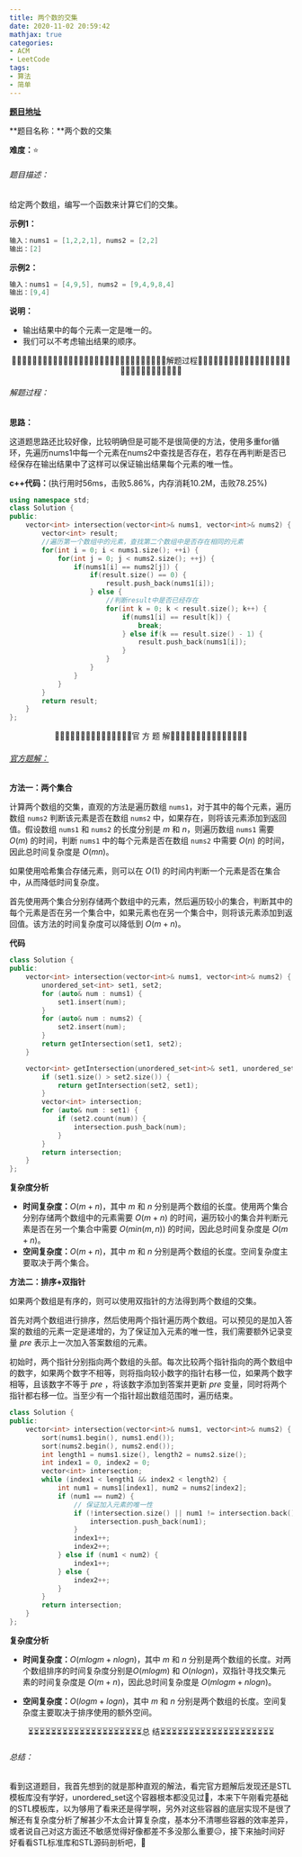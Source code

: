 ```yaml
---
title: 两个数的交集
date: 2020-11-02 20:59:42
mathjax: true
categories:
- ACM
- LeetCode
tags:
- 算法
- 简单
---
```


**[题目地址](https://leetcode-cn.com/problems/intersection-of-two-arrays/)**

**题目名称：**两个数的交集

**难度：**⭐

###### 题目描述：

给定两个数组，编写一个函数来计算它们的交集。

<!-- more -->

**示例1：**

```c++
输入：nums1 = [1,2,2,1], nums2 = [2,2]
输出：[2]
```

**示例2：**

```c++
输入：nums1 = [4,9,5], nums2 = [9,4,9,8,4]
输出：[9,4]
```

**说明：**

- 输出结果中的每个元素一定是唯一的。
- 我们可以不考虑输出结果的顺序。



<center>🙋‍♂️🙋‍♂️🙋‍♂️🙋‍♂️🙋‍♂️🙋‍♂️🙋‍♂️🙋‍♂️🙋‍♂️🙋‍♂️🙋‍♂️🙋‍♂️🙋‍♂️🙋‍♂️🙋‍♂️解题过程🙋‍♂️🙋‍♂️🙋‍♂️🙋‍♂️🙋‍♂️🙋‍♂️🙋‍♂️🙋‍♂️🙋‍♂️🙋‍♂️🙋‍♂️🙋‍♂️🙋‍♂️🙋‍♂️🙋‍♂️</center>

###### 解题过程：

**思路：**

这道题思路还比较好像，比较明确但是可能不是很简便的方法，使用多重for循环，先遍历nums1中每一个元素在nums2中查找是否存在，若存在再判断是否已经保存在输出结果中了这样可以保证输出结果每个元素的唯一性。

**c++代码：**(执行用时56ms，击败5.86%，内存消耗10.2M，击败78.25%)

```c++
using namespace std;
class Solution {
public:
    vector<int> intersection(vector<int>& nums1, vector<int>& nums2) {
        vector<int> result;
        //遍历第一个数组中的元素，查找第二个数组中是否存在相同的元素
        for(int i = 0; i < nums1.size(); ++i) {
            for(int j = 0; j < nums2.size(); ++j) {
                if(nums1[i] == nums2[j]) {
                    if(result.size() == 0) {
                        result.push_back(nums1[i]);
                    } else {
                        //判断result中是否已经存在
                        for(int k = 0; k < result.size(); k++) {
                            if(nums1[i] == result[k]) {
                                break;
                            } else if(k == result.size() - 1) {
                                result.push_back(nums1[i]);
                            }
                        }
                    }
                }
            }
        }
        return result;
    }
};
```



<center>💎💎💎💎💎💎💎💎💎💎💎💎💎💎💎官 方 题 解💎💎💎💎💎💎💎💎💎💎💎💎💎💎💎</center>

###### [官方题解：](https://leetcode-cn.com/problems/intersection-of-two-arrays/solution/liang-ge-shu-zu-de-jiao-ji-by-leetcode-solution/)

**方法一：两个集合**

计算两个数组的交集，直观的方法是遍历数组 `nums1`，对于其中的每个元素，遍历数组 `nums2` 判断该元素是否在数组 `nums2` 中，如果存在，则将该元素添加到返回值。假设数组 `nums1` 和 `nums2` 的长度分别是 $m$ 和 $n$，则遍历数组 `nums1` 需要 $O(m)$ 的时间，判断 `nums1` 中的每个元素是否在数组 `nums2` 中需要 $O(n)$ 的时间，因此总时间复杂度是 $O(mn)$。

如果使用哈希集合存储元素，则可以在 $O(1)$ 的时间内判断一个元素是否在集合中，从而降低时间复杂度。

首先使用两个集合分别存储两个数组中的元素，然后遍历较小的集合，判断其中的每个元素是否在另一个集合中，如果元素也在另一个集合中，则将该元素添加到返回值。该方法的时间复杂度可以降低到 $O(m+n)$。



**代码**

```c++
class Solution {
public:
    vector<int> intersection(vector<int>& nums1, vector<int>& nums2) {
        unordered_set<int> set1, set2;
        for (auto& num : nums1) {
            set1.insert(num);
        }
        for (auto& num : nums2) {
            set2.insert(num);
        }
        return getIntersection(set1, set2);
    }

    vector<int> getIntersection(unordered_set<int>& set1, unordered_set<int>& set2) {
        if (set1.size() > set2.size()) {
            return getIntersection(set2, set1);
        }
        vector<int> intersection;
        for (auto& num : set1) {
            if (set2.count(num)) {
                intersection.push_back(num);
            }
        }
        return intersection;
    }
};
```

**复杂度分析**

- **时间复杂度：**$O(m+n)$，其中 $m$ 和 $n$ 分别是两个数组的长度。使用两个集合分别存储两个数组中的元素需要 $O(m+n)$ 的时间，遍历较小的集合并判断元素是否在另一个集合中需要 $O(min(m,n))$ 的时间，因此总时间复杂度是 $O(m+n)$。
- **空间复杂度：**$O(m+n)$，其中 $m$ 和 $n$ 分别是两个数组的长度。空间复杂度主要取决于两个集合。

**方法二：排序+双指针**

如果两个数组是有序的，则可以使用双指针的方法得到两个数组的交集。

首先对两个数组进行排序，然后使用两个指针遍历两个数组。可以预见的是加入答案的数组的元素一定是递增的，为了保证加入元素的唯一性，我们需要额外记录变量 $pre$ 表示上一次加入答案数组的元素。

初始时，两个指针分别指向两个数组的头部。每次比较两个指针指向的两个数组中的数字，如果两个数字不相等，则将指向较小数字的指针右移一位，如果两个数字相等，且该数字不等于 $pre$ ，将该数字添加到答案并更新 $pre$ 变量，同时将两个指针都右移一位。当至少有一个指针超出数组范围时，遍历结束。

```c++
class Solution {
public:
    vector<int> intersection(vector<int>& nums1, vector<int>& nums2) {
        sort(nums1.begin(), nums1.end());
        sort(nums2.begin(), nums2.end());
        int length1 = nums1.size(), length2 = nums2.size();
        int index1 = 0, index2 = 0;
        vector<int> intersection;
        while (index1 < length1 && index2 < length2) {
            int num1 = nums1[index1], num2 = nums2[index2];
            if (num1 == num2) {
                // 保证加入元素的唯一性
                if (!intersection.size() || num1 != intersection.back()) {
                    intersection.push_back(num1);
                }
                index1++;
                index2++;
            } else if (num1 < num2) {
                index1++;
            } else {
                index2++;
            }
        }
        return intersection;
    }
};
```

**复杂度分析**

- **时间复杂度：**$O(mlogm+nlogn)$，其中 $m$ 和 $n$ 分别是两个数组的长度。对两个数组排序的时间复杂度分别是$O(mlogm)$ 和 $O(nlogn)$，双指针寻找交集元素的时间复杂度是 $O(m+n)$，因此总时间复杂度是 $O(mlogm+nlogn)$。

- **空间复杂度：**$O(logm+logn)$，其中 $m$ 和 $n$ 分别是两个数组的长度。空间复杂度主要取决于排序使用的额外空间。

  

<center>⏳⏳⏳⏳⏳⏳⏳⏳⏳⏳⏳⏳⏳⏳⏳⏳⏳⏳⏳⏳总 结⏳⏳⏳⏳⏳⏳⏳⏳⏳⏳⏳⏳⏳⏳⏳⏳⏳⏳⏳⏳</center>

###### 总结：

看到这道题目，我首先想到的就是那种直观的解法，看完官方题解后发现还是STL模板库没有学好，unordered_set这个容器根本都没见过🤣，本来下午刚看完基础的STL模板库，以为够用了看来还是得学啊，另外对这些容器的底层实现不是很了解还有复杂度分析了解甚少不太会计算复杂度，基本分不清哪些容器的效率差异，或者说自己对这方面还不敏感觉得好像都差不多没那么重要😥，接下来抽时间好好看看STL标准库和STL源码剖析吧，🤯



